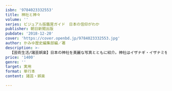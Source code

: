 ```yaml
---
isbn: '9784023332553'
title: 神社と神々
volume: ''
series: ビジュアル版鑑賞ガイド　日本の信仰がわか
publisher: 朝日新聞出版
pubdate: '2018-12-20'
cover: 'https://cover.openbd.jp/9784023332553.jpg'
author: かみゆ歴史編集部編／著
description: >-
  【芸術生活/諸芸娯楽】日本の神社を美麗な写真とともに紹介。神社はイザナギ・イザナミをはじめとする「祀られている神別」、お稲荷さんや八幡さんなど「信仰別」、菅原道真、徳川家康など「祀られている人物別」に分けて章立て。お祭りカレンダーや一宮MAPも収録。
price: '1400'
genre: ''
target: 実用
format: 単行本
content: 諸芸・娯楽

---
```

